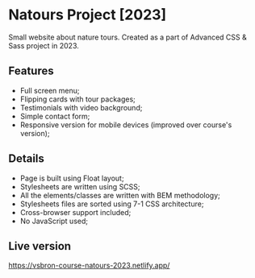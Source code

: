 # Natours Project [2023]

Small website about nature tours. Created as a part of Advanced CSS & Sass project in 2023.

## Features
 - Full screen menu;
 - Flipping cards with tour packages;
 - Testimonials with video background;
 - Simple contact form;
 - Responsive version for mobile devices (improved over course's version);

## Details
 - Page is built using Float layout;
 - Stylesheets are written using SCSS;
 - All the elements/classes are written with BEM methodology;
 - Stylesheets files are sorted using 7-1 CSS architecture;
 - Cross-browser support included;
 - No JavaScript used;

## Live version
https://vsbron-course-natours-2023.netlify.app/